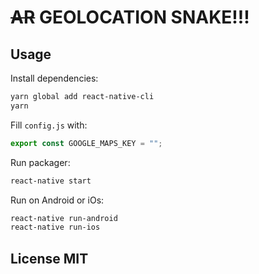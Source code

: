 # ~~AR~~ GEOLOCATION SNAKE!!!

## Usage

Install dependencies:

```bash
yarn global add react-native-cli
yarn
```

Fill `config.js` with:

```javascript
export const GOOGLE_MAPS_KEY = "";
```

Run packager:

```bash
react-native start
```

Run on Android or iOs:

```bash
react-native run-android
react-native run-ios
```

## License MIT
